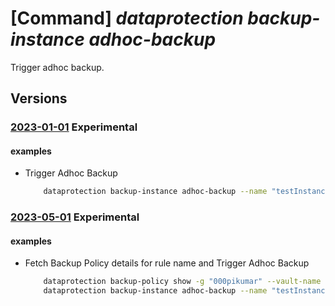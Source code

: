 # [Command] _dataprotection backup-instance adhoc-backup_

Trigger adhoc backup.

## Versions

### [2023-01-01](/Resources/mgmt-plane/L3N1YnNjcmlwdGlvbnMve30vcmVzb3VyY2Vncm91cHMve30vcHJvdmlkZXJzL21pY3Jvc29mdC5kYXRhcHJvdGVjdGlvbi9iYWNrdXB2YXVsdHMve30vYmFja3VwaW5zdGFuY2VzL3t9L2JhY2t1cA==/2023-01-01.xml) **Experimental**

<!-- mgmt-plane /subscriptions/{}/resourcegroups/{}/providers/microsoft.dataprotection/backupvaults/{}/backupinstances/{}/backup 2023-01-01 -->

#### examples

- Trigger Adhoc Backup
    ```bash
        dataprotection backup-instance adhoc-backup --name "testInstance1" --rule-name "BackupWeekly" --retention-tag-override "yearly" --resource-group "000pikumar" --vault-name "PratikPrivatePreviewVault1"
    ```

### [2023-05-01](/Resources/mgmt-plane/L3N1YnNjcmlwdGlvbnMve30vcmVzb3VyY2Vncm91cHMve30vcHJvdmlkZXJzL21pY3Jvc29mdC5kYXRhcHJvdGVjdGlvbi9iYWNrdXB2YXVsdHMve30vYmFja3VwaW5zdGFuY2VzL3t9L2JhY2t1cA==/2023-05-01.xml) **Experimental**

<!-- mgmt-plane /subscriptions/{}/resourcegroups/{}/providers/microsoft.dataprotection/backupvaults/{}/backupinstances/{}/backup 2023-05-01 -->

#### examples

- Fetch Backup Policy details for rule name and Trigger Adhoc Backup
    ```bash
        dataprotection backup-policy show -g "000pikumar" --vault-name "PratikPrivatePreviewVault1" -n "backupPolicy"
        dataprotection backup-instance adhoc-backup --name "testInstance1" --rule-name "BackupWeekly" --retention-tag-override "yearly" --resource-group "000pikumar" --vault-name "PratikPrivatePreviewVault1"
    ```
